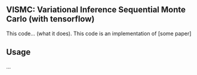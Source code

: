 ## VISMC: Variational Inference Sequential Monte Carlo (with tensorflow)

This code... (what it does). This code is an implementation of [some paper]

## Usage

...
